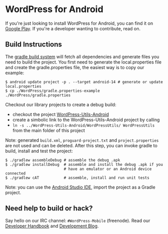 # WordPress for Android #

If you're just looking to install WordPress for Android, you can find
it on [Google Play][1]. If you're a developer wanting to contribute,
read on.

## Build Instructions ##

The [gradle build system][2] will fetch all dependencies and generate
files you need to build the project. You first need to generate the
local.properties file and create the gradle.properties file, the easiest
way is to copy our example:

    $ android update project -p . --target android-14 # generate or update local.properties
    $ cp ./WordPress/gradle.properties-example ./WordPress/gradle.properties
    
Checkout our library projects to create a debug build:
  - checkout the project [WordPress-Utils-Android][6]
  - create a simbolic link to the WordPress-Utils-Android project by calling 
  - `ln -s ../WordPress-Utils-Android/WordPressUtils/ WordPressUtils` from the main folder of this project

Note: generated `build.xml`, `proguard-project.txt` and `project.properties` are not used and can be deleted.
After this step, you can invoke gradle to build, install and test the project:

    $ ./gradlew assembleDebug # assemble the debug .apk
    $ ./gradlew installDebug  # assemble and install the debug .apk if you
                              # have an emulator or an Android device connected
    $ ./gradlew cAT           # assemble, install and run unit tests

Note: you can use the [Android Studio IDE][3], import the project as a
Gradle project.

## Need help to build or hack? ##

Say hello on our IRC channel: `#WordPress-Mobile` (freenode). Read our
[Developer Handbook][4] and [Development Blog][5].

[1]: https://play.google.com/store/apps/details?id=org.wordpress.android
[2]: http://tools.android.com/tech-docs/new-build-system/user-guide
[3]: http://developer.android.com/sdk/installing/studio.html
[4]: http://make.wordpress.org/mobile/handbook/
[5]: http://make.wordpress.org/mobile/
[6]: https://github.com/wordpress-mobile/WordPress-Utils-Android
